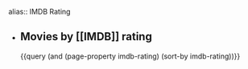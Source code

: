 alias:: IMDB Rating

- ## Movies by [[IMDB]] rating
  {{query (and (page-property imdb-rating) (sort-by imdb-rating))}}
